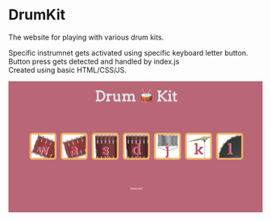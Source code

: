 # DrumKit
The website for playing with various drum kits. <br/>

Specific instrumnet gets activated using specific keyboard letter button. Button press gets detected and handled by index.js <br/>
Created using basic HTML/CSS/JS. 

![Picture!](readMe-img/readMe-image.png)

